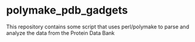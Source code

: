 # polymake_pdb_gadgets
This repository contains some script that uses perl/polymake to parse and analyze the data from the Protein Data Bank
